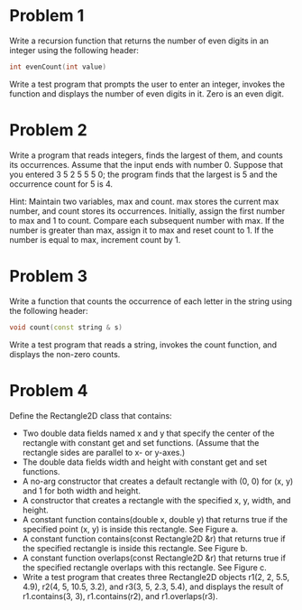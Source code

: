 # Problem 1
Write a recursion function that returns the number of even digits in an integer using the following header: 

```C++
int evenCount(int value) 
```

Write a test program that prompts the user to enter an integer, invokes the function and displays the number of even digits in it. Zero is an even digit. 

# Problem 2
Write a program that reads integers, finds the largest of them, and counts its occurrences. Assume that the input ends with number 0. Suppose that you entered 3 5 2 5 5 5 0; the program finds that the largest is 5 and the occurrence count for 5 is 4.   

Hint: Maintain two variables, max and count. max stores the current max number, and count stores its occurrences. Initially, assign the first number to max and 1 to count. Compare each subsequent number with max. If the number is greater than max, assign it to max and reset count to 1. If the number is equal to max, increment count by 1.  

# Problem 3
Write a function that counts the occurrence of each letter in the string using the following header:  

```C++
void count(const string & s)  
```

Write a test program that reads a string, invokes the count function, and displays the non-zero counts.

# Problem 4
Define the Rectangle2D class that contains:  

* Two double data fields named x and y that specify the center of the rectangle with constant get and set functions. (Assume that the rectangle sides are parallel to x- or y-axes.) 
* The double data fields width and height with constant get and set functions.  
* A no-arg constructor that creates a default rectangle with (0, 0) for (x, y) and 1 for both width and height.  
* A constructor that creates a rectangle with the specified x, y, width, and height. 
* A constant function contains(double x, double y) that returns true if the specified point (x, y) is inside this rectangle. See Figure a.  
* A constant function contains(const Rectangle2D &r) that returns true if the specified rectangle is inside this rectangle. See Figure b. 
* A constant function overlaps(const Rectangle2D &r) that returns true if the specified rectangle overlaps with this rectangle. See Figure c.  
* Write a test program that creates three Rectangle2D objects r1(2, 2, 5.5, 4.9), r2(4, 5, 10.5, 3.2), and r3(3, 5, 2.3, 5.4), and displays the result of r1.contains(3, 3), r1.contains(r2), and r1.overlaps(r3).